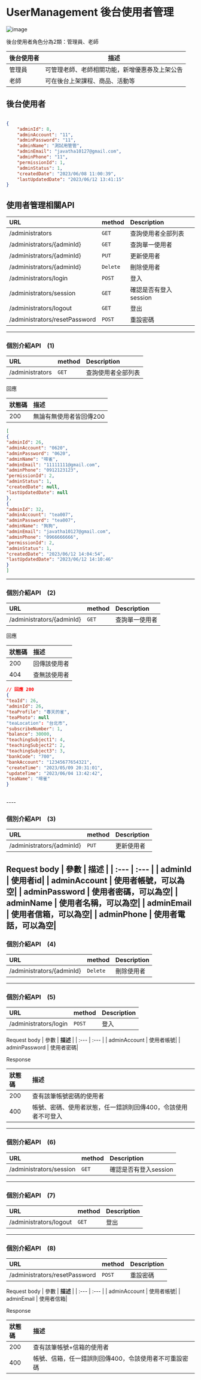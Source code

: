 # UserManagement 後台使用者管理

![image](https://github.com/yifang0000/TeacherWanted/assets/132047011/24632c06-25c9-4f77-bd1e-882133abf869)


後台使用者角色分為2類：管理員、老師

後台使用者  | 描述
------------- | -------------
管理員  | 可管理老師、老師相關功能，新增優惠券及上架公告
老師  | 可在後台上架課程、商品、活動等


## 後台使用者

```JSON

{
    "adminId": 8,
    "adminAccount": "11",
    "adminPassword": "11",
    "adminName": "測試用管管",
    "adminEmail": "javatha10127@gmail.com",
    "adminPhone": "11",
    "permissionId": 1,
    "adminStatus": 1,
    "createdDate": "2023/06/08 11:00:39",
    "lastUpdatedDate": "2023/06/12 13:41:15"
}

```




## 使用者管理相關API
| URL | method | **Description** |
| :--- | :--- | :--- |
| /administrators | `GET` | 查詢使用者全部列表 |
| /administrators/{adminId} | `GET` |查詢單一使用者|
| /administrators/{adminId}| `PUT` |更新使用者|
| /administrators/{adminId}| `Delete` |刪除使用者|
| /administrators/login| `POST` | 登入 |
| /administrators/session| `GET` | 確認是否有登入session |
| /administrators/logout| `GET` | 登出 |
| /administrators/resetPassword| `POST` | 重設密碼 |

----

### 個別介紹API　(1)
| URL | method | **Description** |
| :--- | :--- | :--- |
| /administrators | `GET` | 查詢使用者全部列表 |  

回應  

| 狀態碼 |  **描述** |
| :--- | :--- |
| 200 | 無論有無使用者皆回傳200|

```JSON 
[
{
"adminId": 26,
"adminAccount": "0620",
"adminPassword": "0620",
"adminName": "啼雀",
"adminEmail": "11111111@gmail.com",
"adminPhone": "0912123123",
"permissionId": 2,
"adminStatus": 1,
"createdDate": null,
"lastUpdatedDate": null
},
{
"adminId": 32,
"adminAccount": "tea007",
"adminPassword": "tea007",
"adminName": "狗狗",
"adminEmail": "javatha10127@gmail.com",
"adminPhone": "0966666666",
"permissionId": 2,
"adminStatus": 1,
"createdDate": "2023/06/12 14:04:54",
"lastUpdatedDate": "2023/06/12 14:10:46"
}
]
```

----

### 個別介紹API　(2)
| URL | method | **Description** |
| :--- | :--- | :--- |
| /administrators/{adminId} | `GET` |查詢單一使用者|

回應  

| 狀態碼 |  **描述** |
| :--- | :--- |
| 200 | 回傳該使用者|
| 404 | 查無該使用者|
```JSON
// 回應 200  
{
"teaId": 26,
"adminId": 26,
"teaProfile": "春天的雀",
"teaPhoto": null
"teaLocation": "台北市",
"subscribeNumber": 1,
"balance": 30000,
"teachingSubject1": 4,
"teachingSubject2": 2,
"teachingSubject3": 3,
"bankCode": "700",
"bankAccount": "12345677654321",
"createTime": "2023/05/09 20:31:01",
"updateTime": "2023/06/04 13:42:42",
"teaName": "啼雀"
}
```
<br>
----

### 個別介紹API　(3)
| URL | method | **Description** |
| :--- | :--- | :--- |
| /administrators/{adminId}| `PUT` |更新使用者|


Request body
| 參數 |  **描述** |
| :--- | :--- |
| adminId | 使用者id|
| adminAccount | 使用者帳號，可以為空|
| adminPassword | 使用者密碼，可以為空|
| adminName | 使用者名稱，可以為空|
| adminEmail | 使用者信箱，可以為空|
| adminPhone | 使用者電話，可以為空|
----

### 個別介紹API　(4)
| URL | method | **Description** |
| :--- | :--- | :---
| /administrators/{adminId}| `Delete` |刪除使用者|

----

### 個別介紹API　(5)
| URL | method | **Description** |
| :--- | :--- | :--- |
| /administrators/login| `POST` | 登入 |

Request body
| 參數 |  **描述** |
| :--- | :--- |
| adminAccount | 使用者帳號|
| adminPassword | 使用者密碼|

Response

| 狀態碼 |  **描述** |
| :--- | :--- |
| 200 | 查有該筆帳號密碼的使用者|
| 400 | 帳號、密碼、使用者狀態，任一錯誤則回傳400，令該使用者不可登入|

----
### 個別介紹API　(6)
| URL | method | **Description** |
| :--- | :--- | :--- |
| /administrators/session| `GET` | 確認是否有登入session |

----

### 個別介紹API　(7)
| URL | method | **Description** |
| :--- | :--- | :--- |
| /administrators/logout| `GET` | 登出 |

----
### 個別介紹API　(8)
| URL | method | **Description** |
| :--- | :--- | :--- |
| /administrators/resetPassword| `POST` | 重設密碼 |

Request body
| 參數 |  **描述** |
| :--- | :--- |
| adminAccount | 使用者帳號|
| adminEmail | 使用者信箱|

Response

| 狀態碼 |  **描述** |
| :--- | :--- |
| 200 | 查有該筆帳號+信箱的使用者|
| 400 | 帳號、信箱，任一錯誤則回傳400，令該使用者不可重設密碼|
